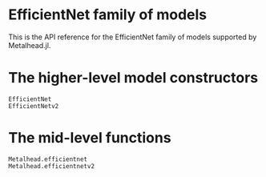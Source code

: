 # EfficientNet family of models

This is the API reference for the EfficientNet family of models supported by Metalhead.jl.

# The higher-level model constructors

```@docs
EfficientNet
EfficientNetv2
```

# The mid-level functions

```@docs
Metalhead.efficientnet
Metalhead.efficientnetv2
```
